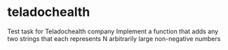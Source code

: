 # teladochealth
Test task for Teladochealth company
Implement a function that adds any two strings that each represents N arbitrarily large non-negative numbers 
